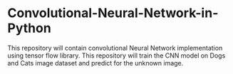 # Convolutional-Neural-Network-in-Python
This repository will contain convolutional Neural Network implementation using tensor flow library. This repository will train the CNN model on Dogs and Cats image dataset and predict for the unknown image.

